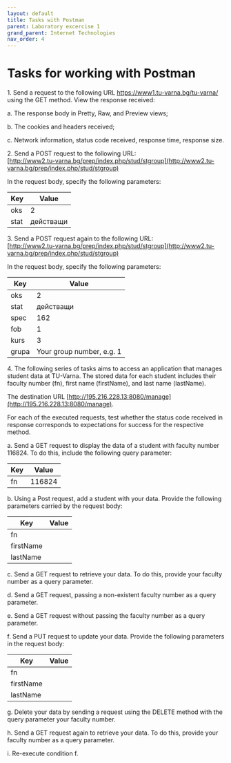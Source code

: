 ```yaml
---
layout: default
title: Tasks with Postman
parent: Laboratory excercise 1
grand_parent: Internet Technologies
nav_order: 4
---
```



# Tasks for working with Postman

1\.      Send a request to the following URL https://www1.tu-varna.bg/tu-varna/ using the GET method. View the response received:

a.      The response body in Pretty, Raw, and Preview views;

b.      The cookies and headers received;

c.      Network information, status code received, response time, response size.



2\.      Send a POST request to the following URL:\
[http://www2.tu-varna.bg/prep/index.php/stud/stgroup](http://www2.tu-varna.bg/prep/index.php/stud/stgroup)

In the request body, specify the following parameters:

| Key  | Value     |
| ---- | --------- |
| oks  | 2         |
| stat | действащи |



3\.      Send a POST request again to the following URL:\
[http://www2.tu-varna.bg/prep/index.php/stud/stgroup](http://www2.tu-varna.bg/prep/index.php/stud/stgroup)

In the request body, specify the following parameters:

| Key   | Value                            |
| ----- | -------------------------------- |
| oks   | 2                                |
| stat  | действащи                        |
| spec  | 162                              |
| fob   | 1                                |
| kurs  | 3                                |
| grupa | Your group number, e.g. 1        |



4\.     The following series of tasks aims to access an application that manages student data at TU-Varna. The stored data for each student includes their faculty number (fn), first name (firstName), and last name (lastName). 

The destination URL [http://195.216.228.13:8080/manage](http://195.216.228.13:8080/manage).

For each of the executed requests, test whether the status code received in response corresponds to expectations for success for the respective method.

a.      Send a GET request to display the data of a student with faculty number 116824. To do this, include the following query parameter:

| Key | Value  |
| --- | ------ |
| fn  | 116824 |

b.      Using a Post request, add a student with your data. Provide the following parameters carried by the request body:

| Key       | Value            |
| --------- | ---------------- |
| fn        | <Your FN>      |
| firstName | <Your name>     |
| lastName  | <Your surname> |



c.      Send a GET request to retrieve your data. To do this, provide your faculty number as a query parameter.

d.      Send a GET request, passing a non-existent faculty number as a query parameter.

e.      Send a GET request without passing the faculty number as a query parameter.

f.      Send a PUT request to update your data. Provide the following parameters in the request body:

| Key       | Value           |
| --------- | --------------- |
| fn        | <Prevoius FN> |
| firstName | <New name>      |
| lastName  | <New surname>  |

g.      Delete your data by sending a request using the DELETE method with the query parameter your faculty number.

h.     Send a GET request again to retrieve your data. To do this, provide your faculty number as a query parameter.

i.     Re-execute condition f.

